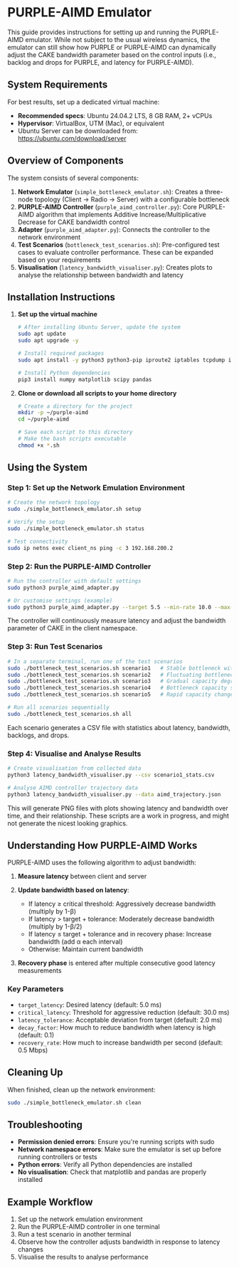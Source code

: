 # PURPLE-AIMD Emulator

This guide provides instructions for setting up and running the PURPLE-AIMD emulator. While not subject to the usual wireless dynamics, the emulator can still show how PURPLE or PURPLE-AIMD can dynamically adjust the CAKE bandwidth parameter based on the control inputs (i.e., backlog and drops for PURPLE, and latency for PURPLE-AIMD).

## System Requirements

For best results, set up a dedicated virtual machine:
- **Recommended specs**: Ubuntu 24.04.2 LTS, 8 GB RAM, 2+ vCPUs
- **Hypervisor**: VirtualBox, UTM (Mac), or equivalent
- Ubuntu Server can be downloaded from: https://ubuntu.com/download/server

## Overview of Components

The system consists of several components:

1. **Network Emulator** (`simple_bottleneck_emulator.sh`): Creates a three-node topology (Client → Radio → Server) with a configurable bottleneck
2. **PURPLE-AIMD Controller** (`purple_aimd_controller.py`): Core PURPLE-AIMD algorithm that implements Additive Increase/Multiplicative Decrease for CAKE bandwidth control
3. **Adapter** (`purple_aimd_adapter.py`): Connects the controller to the network environment
4. **Test Scenarios** (`bottleneck_test_scenarios.sh`): Pre-configured test cases to evaluate controller performance. These can be expanded based on your requirements
5. **Visualisation** (`latency_bandwidth_visualiser.py`): Creates plots to analyse the relationship between bandwidth and latency

## Installation Instructions

1. **Set up the virtual machine**
   ```bash
   # After installing Ubuntu Server, update the system
   sudo apt update
   sudo apt upgrade -y
   
   # Install required packages
   sudo apt install -y python3 python3-pip iproute2 iptables tcpdump iperf
   
   # Install Python dependencies
   pip3 install numpy matplotlib scipy pandas
   ```

2. **Clone or download all scripts to your home directory**
   ```bash
   # Create a directory for the project
   mkdir -p ~/purple-aimd
   cd ~/purple-aimd
   
   # Save each script to this directory
   # Make the bash scripts executable
   chmod +x *.sh
   ```

## Using the System

### Step 1: Set up the Network Emulation Environment

```bash
# Create the network topology
sudo ./simple_bottleneck_emulator.sh setup

# Verify the setup
sudo ./simple_bottleneck_emulator.sh status

# Test connectivity
sudo ip netns exec client_ns ping -c 3 192.168.200.2
```

### Step 2: Run the PURPLE-AIMD Controller

```bash
# Run the controller with default settings
sudo python3 purple_aimd_adapter.py

# Or customise settings (example)
sudo python3 purple_aimd_adapter.py --target 5.5 --min-rate 10.0 --max-rate 120.0 --initial-rate 95.0 --decay 0.05 --recovery 0.25
```

The controller will continuously measure latency and adjust the bandwidth parameter of CAKE in the client namespace.

### Step 3: Run Test Scenarios

```bash
# In a separate terminal, run one of the test scenarios
sudo ./bottleneck_test_scenarios.sh scenario1   # Stable bottleneck with increasing traffic
sudo ./bottleneck_test_scenarios.sh scenario2   # Fluctuating bottleneck capacity
sudo ./bottleneck_test_scenarios.sh scenario3   # Gradual capacity degradation
sudo ./bottleneck_test_scenarios.sh scenario4   # Bottleneck capacity steps
sudo ./bottleneck_test_scenarios.sh scenario5   # Rapid capacity changes

# Run all scenarios sequentially
sudo ./bottleneck_test_scenarios.sh all
```

Each scenario generates a CSV file with statistics about latency, bandwidth, backlogs, and drops.

### Step 4: Visualise and Analyse Results

```bash
# Create visualisation from collected data
python3 latency_bandwidth_visualiser.py --csv scenario1_stats.csv

# Analyse AIMD controller trajectory data
python3 latency_bandwidth_visualiser.py --data aimd_trajectory.json
```

This will generate PNG files with plots showing latency and bandwidth over time, and their relationship. These scripts are a work in progress, and might not generate the nicest looking graphics.

## Understanding How PURPLE-AIMD Works

PURPLE-AIMD uses the following algorithm to adjust bandwidth:

1. **Measure latency** between client and server
2. **Update bandwidth based on latency**:
   - If latency ≥ critical threshold: Aggressively decrease bandwidth (multiply by 1-β)
   - If latency > target + tolerance: Moderately decrease bandwidth (multiply by 1-β/2)
   - If latency ≤ target + tolerance and in recovery phase: Increase bandwidth (add α each interval)
   - Otherwise: Maintain current bandwidth

3. **Recovery phase** is entered after multiple consecutive good latency measurements

### Key Parameters

- `target_latency`: Desired latency (default: 5.0 ms)
- `critical_latency`: Threshold for aggressive reduction (default: 30.0 ms)
- `latency_tolerance`: Acceptable deviation from target (default: 2.0 ms)
- `decay_factor`: How much to reduce bandwidth when latency is high (default: 0.1)
- `recovery_rate`: How much to increase bandwidth per second (default: 0.5 Mbps)

## Cleaning Up

When finished, clean up the network environment:

```bash
sudo ./simple_bottleneck_emulator.sh clean
```

## Troubleshooting

- **Permission denied errors**: Ensure you're running scripts with sudo
- **Network namespace errors**: Make sure the emulator is set up before running controllers or tests
- **Python errors**: Verify all Python dependencies are installed
- **No visualisation**: Check that matplotlib and pandas are properly installed

## Example Workflow

1. Set up the network emulation environment
2. Run the PURPLE-AIMD controller in one terminal
3. Run a test scenario in another terminal
4. Observe how the controller adjusts bandwidth in response to latency changes
5. Visualise the results to analyse performance